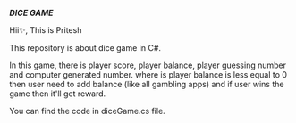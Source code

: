 *****DICE GAME*****

Hii✨, This is Pritesh

This repository is about dice game in C#.

In this game, there is player score, player balance, player guessing number and computer generated number.
where is player balance is less equal to 0 then user need to add balance (like all gambling apps) and if user wins the game then it'll get reward.

You can find the code in diceGame.cs file.
